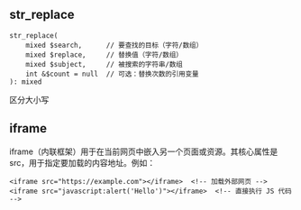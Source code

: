 ## str_replace  
```
str_replace(
    mixed $search,      // 要查找的目标（字符/数组）
    mixed $replace,     // 替换值（字符/数组）
    mixed $subject,     // 被搜索的字符串/数组
    int &$count = null  // 可选：替换次数的引用变量
): mixed
```  
区分大小写
## iframe  
iframe（内联框架）用于在当前网页中嵌入另一个页面或资源。其核心属性是 src，用于指定要加载的内容地址。例如：  
```
<iframe src="https://example.com"></iframe>  <!-- 加载外部网页 -->
<iframe src="javascript:alert('Hello')"></iframe>  <!-- 直接执行 JS 代码 -->
```
